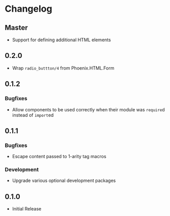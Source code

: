 # Changelog

## Master

- Support for defining additional HTML elements

## 0.2.0

- Wrap `radio_buttton/4` from Phoenix.HTML.Form

## 0.1.2

### Bugfixes

- Allow components to be used correctly when their module was `require`d instead of `import`ed

## 0.1.1

### Bugfixes

- Escape content passed to 1-arity tag macros

### Development

- Upgrade various optional development packages

## 0.1.0

- Initial Release
